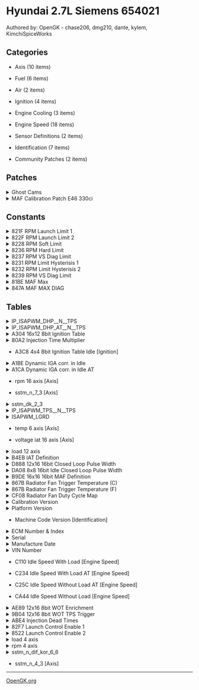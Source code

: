 # Hyundai 2.7L Siemens 654021

Authored by: OpenGK - chase206, dmg210, dante, kylem, KimchiSpiceWorks


## Categories

- Axis (10 items)

- Fuel (6 items)

- Air (2 items)

- Ignition (4 items)

- Engine Cooling (3 items)

- Engine Speed (18 items)

- Sensor Definitions (2 items)

- Identification (7 items)

- Community Patches (2 items)



## Patches


<details>
-	<summary>Ghost Cams</summary>

	Modifies values in Dynamic Ignition Correction at Idle table and appropriate axis RPM values to induce an artificial lope at idle, also known as "Ghost Cams"
- Kimchispiceworks

</details>



<details>
-	<summary>MAF Calibration Patch E46 330ci</summary>

	Use this patch to convert to commonly found MAFs to extend the MAF limitation.

-chase206

</details>




## Constants


<details>
	<summary>821F RPM Launch Limit 1</summary>

	Set this the same as launch limit 2

Launch Control Enable 1 & 2 need to be enabled for these limits to work. Launch Limits work best at 4000 RPM and RPM Limit Hysterisis 1 & 2 set to 0 RPM. Lower values of 3500 RPM will work but at a reduced bounce rate.

</details>



<details>
	<summary>822F RPM Launch Limit 2</summary>

	Set this the same as launch limit 1

Launch Control Enable 1 & 2 need to be enabled for these limits to work. Launch Limits work best at 4000 RPM and RPM Limit Hysterisis 1 & 2 set to 0 RPM. Lower values of 3500 RPM will work but at a reduced bounce rate.

</details>



<details>
	<summary>8228 RPM Soft Limit</summary>

	Ignition cutoff. Typically 96RPM lower than RPM Hard Limit.

If used with RPM Limit Hysterisis 1 & 2 set to 0 RPM you can set both Soft and Hard Limits to the same RPM value.

</details>



<details>
	<summary>8236 RPM Hard Limit</summary>

	Fuel cutoff. Typically 96RPM higher than RPM Hard Limit.

If used with RPM Limit Hysterisis 1 & 2 set to 0 RPM you can set both Soft and Hard Limits to the same RPM value.

</details>



<details>
	<summary>8237 RPM VS Diag Limit</summary>

	Fuel cutoff. Typically 96RPM higher than RPM Hard Limit.

If used with RPM Limit Hysterisis 1 & 2 set to 0 RPM you can set both Soft and Hard Limits to the same RPM value.

</details>



<details>
	<summary>8231 RPM Limit Hysterisis 1</summary>

	Set to 0 for fast limiter bounce.
Set to 1 for OEM limiter bounce.

Use in conjuction with RPM Limit Hysterisis 2.

</details>



<details>
	<summary>8232 RPM Limit Hysterisis 2</summary>

	Set to 0 for fast limiter bounce.
Set to 10 for OEM limiter bounce.

Use in conjuction with RPM Limit Hysterisis 1.

</details>



<details>
	<summary>8239 RPM VS Diag Limit</summary>

	RPM limit when vehicle speed sensor fault is present.

</details>



<details>
	<summary>81BE MAF Max</summary>

	c_maf_max mg/stk

</details>



<details>
	<summary>847A MAF MAX DIAG</summary>

	c_maf_kgh_max_diag kg/hr (Used as a MAF clamp max value)

</details>



## Tables


<details>
-	<summary>IP_ISAPWM_DHP__N__TPS</summary>

	Index: 277  kf 213: ip_isapwm_dhp__n__tps
            IP_ISAPWM_DHP[ ] = f(N[rpm],TPS[°TPS])

Dashpot function for MT

</details>



<details>
-	<summary>IP_ISAPWM_DHP_AT__N__TPS</summary>

	Index: 278  kf 213a: ip_isapwm_dhp_at__n__tps
            IP_ISAPWM_DHP_AT[ ] = f(N[rpm],TPS[°TPS])

Dashpot function for AT

</details>



<details>
-	<summary>A304 16x12 8bit Ignition Table</summary>

	Degrees of ignition advance for given RPM and engine load range.

X Axis is milligrams per stroke of airflow
Y axis is RPM

</details>



<details>
-	<summary>80A2 Injection Time Multiplier</summary>

	This is a scale factor for the injection pulse width. Can be used to scale injector size up and down. It is not precise as it affects the injector dead times as well.

</details>



- A3C8 4x4 8bit Ignition Table Idle [Ignition]



<details>
-	<summary>A1BE Dynamic IGA corr. in Idle</summary>

	Index: 168  kf 113: ip_iga_n_dif_is__n_dif_cor
            IP_IGA_N_DIF_IS[°CRK] = f(N_DIF_COR[rpm])

Idle spark correction table

</details>



<details>
-	<summary>A1CA Dynamic IGA corr. in Idle AT</summary>

	Index: 169  kf 113a:
            IP_IGA_N_DIF_IS_AT[ CRK] = f(N_DIF_COR[rpm])

</details>



- rpm 16 axis [Axis]



- sstm_n_7_3 [Axis]



<details>
-	<summary>sstm_dk_2_3</summary>

	TPS axis for various functions

</details>



<details>
-	<summary>IP_ISAPWM_TPS__N__TPS</summary>

	Index: 269  kf 211: ip_isapwm_tps__n__tps
            IP_ISAPWM_TPS[%] = f(N[rpm], TPS[°TPS])

Idle speed actuator vs TPS postion

</details>



<details>
-	<summary>ISAPWM_LGRD</summary>

	Index: 279  kf 214: ip_isapwm_lgrd__n
            IP_ISAPWM_LGRD[ ] = f(N[rpm])

Trailing gradiant for Dashpot function <3000rpm

</details>



- temp 6 axis [Axis]



- voltage iat 16 axis [Axis]



<details>
-	<summary>load 12 axis</summary>

	milligrams per stroke

</details>



<details>
-	<summary>B4EB IAT Definition</summary>

	Intake air temperature  sensor definition

</details>



<details>
-	<summary>D888 12x16 16bit Closed Loop Pulse Width</summary>

	Milliseconds of injection time for given RPM and engine load range.

X Axis is milligrams per stroke of airflow
Y axis is RPM

</details>



<details>
-	<summary>DA08 8x8 16bit Idle Closed Loop Pulse Width</summary>

	Milliseconds of injection time for given RPM and engine load range.

X Axis is milligrams per stroke of airflow
Y axis is RPM

</details>



<details>
-	<summary>B9DE 16x16 16bit MAF Definition</summary>

	MAF sensor definition

</details>



<details>
-	<summary>867B Radiator Fan Trigger Temperature (C)</summary>

	First value is initial fan trigger temperature. 
Second and third values are unknown. These other values likely middle and high overheat shutdown trigger temps to enable an ignition or fuel strategy to save the motor from damage. Modify only the first value to trigger the fans.

</details>



<details>
-	<summary>867B Radiator Fan Trigger Temperature (F)</summary>

	First value is initial fan trigger temperature. 
Second and third values are unknown. These other values likely middle and high overheat shutdown trigger temps to enable an ignition or fuel strategy to save the motor from damage. Modify only the first value to trigger the fans.

</details>



<details>
-	<summary>CF08 Radiator Fan Duty Cycle Map</summary>

	Conversion equation is UNKNOWN.

Set all values to 4701 to enable high fan duty cycle when trigger temp is reached. For variability revert back to the OEM values.

</details>



<details>
-	<summary>Calibration Version</summary>

	This should match the XDF file version.

</details>



<details>
-	<summary>Platform Version</summary>

	Chassis/Year/Region/Engine

May be used by NGM to identify tune parameters. Example being "Stg2_310I" indicating Stage 2 310.

</details>



- Machine Code Version [Identification]



<details>
-	<summary>ECM Number & Index</summary>

	Printed on ECM label

</details>



<details>
-	<summary>Serial</summary>

	Last 4 digits are printed on ECM label

</details>



<details>
-	<summary>Manufacture Date</summary>

	Printed on ECM label

</details>



<details>
-	<summary>VIN Number</summary>

	May be blank with zeros or ÿ for years 2002-2004.

</details>



- C110 Idle Speed With Load [Engine Speed]



- C234 Idle Speed With Load AT [Engine Speed]



- C25C Idle Speed Without Load AT [Engine Speed]



- CA44 Idle Speed Without Load [Engine Speed]



<details>
-	<summary>AE89 12x16 8bit WOT Enrichment</summary>

	Conversion value UNKNOWN

Increase to enrichen fuel and decrease to lean fuel under full load WOT condition at a given RPM. Use WOT TPS Trigger table to set TPS angle for full load WOT detection.

</details>



<details>
-	<summary>9B04 12x16 8bit WOT TPS Trigger</summary>

	Conversion value is estimated and not exact.

Sets minimum TPS angle for full load WOT condition. Use WOT Enrichment table to adjust enrichment factor.

</details>



<details>
-	<summary>ABE4 Injection Dead Times</summary>

	Minimum pulse in milliseconds for injector to open vs voltage

</details>



<details>
-	<summary>82F7 Launch Control Enable 1</summary>

	To enable launch control, set value to 104.
To disable launch control, set value to 177.

Launch Control Enable 2 is also required.

</details>



<details>
-	<summary>8522 Launch Control Enable 2</summary>

	To enable launch control, set value to 1 & 0.
To disable launch control, set value to 104 & 16.

Launch Control Enable 1 is also required.

</details>



<details>
-	<summary>load 4 axis</summary>

	sst_lm_kf_zwb_ll

</details>



<details>
-	<summary>rpm 4 axis</summary>

	sst_n_kf_zwb_ll

</details>



<details>
-	<summary>sstm_n_dif_kor_6_6</summary>

	RPM correction axis for various functions

</details>



- sstm_n_4_3 [Axis]



---
[OpenGK.org](https://opengk.org)